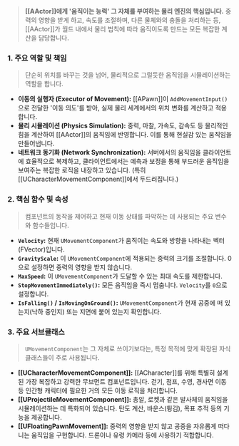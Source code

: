 ---
---

> **[[AActor]]에게 '움직이는 능력' 그 자체를 부여하는 물리 엔진의 핵심입니다.** 중력의 영향을 받게 하고, 속도를 조절하며, 다른 물체와의 충돌을 처리하는 등, [[AActor]]가 월드 내에서 물리 법칙에 따라 움직이도록 만드는 모든 복잡한 계산을 담당합니다.

### **1. 주요 역할 및 책임**
> 단순히 위치를 바꾸는 것을 넘어, 물리적으로 그럴듯한 움직임을 시뮬레이션하는 역할을 합니다.
* **이동의 실행자 (Executor of Movement):**
	[[APawn]]이 `AddMovementInput()`으로 전달한 '이동 의도'를 받아, 실제 물리 세계에서의 위치 변화를 계산하고 적용합니다.
* **물리 시뮬레이션 (Physics Simulation):**
	중력, 마찰, 가속도, 감속도 등 물리적인 힘을 계산하여 [[AActor]]의 움직임에 반영합니다. 이를 통해 현실감 있는 움직임을 만들어냅니다.
* **네트워크 동기화 (Network Synchronization):**
	서버에서의 움직임을 클라이언트에 효율적으로 복제하고, 클라이언트에서는 예측과 보정을 통해 부드러운 움직임을 보여주는 복잡한 로직을 내장하고 있습니다. (특히 [[UCharacterMovementComponent]]에서 두드러집니다.)

### **2. 핵심 함수 및 속성**
> 컴포넌트의 동작을 제어하고 현재 이동 상태를 파악하는 데 사용되는 주요 변수와 함수들입니다.
* **`Velocity`:**
	현재 `UMovementComponent`가 움직이는 속도와 방향을 나타내는 벡터(FVector)입니다.
* **`GravityScale`:**
	이 `UMovementComponent`에 적용되는 중력의 크기를 조절합니다. 0으로 설정하면 중력의 영향을 받지 않습니다.
* **`MaxSpeed`:**
	이 `UMovementComponent`가 도달할 수 있는 최대 속도를 제한합니다.
* **`StopMovementImmediately()`:**
	모든 움직임을 즉시 멈춥니다. `Velocity`를 `0`으로 설정합니다.
* **`IsFalling()` / `IsMovingOnGround()`:**
	`UMovementComponent`가 현재 공중에 떠 있는지(낙하 중인지) 또는 지면에 붙어 있는지 확인합니다.

### **3. 주요 서브클래스**
> `UMovementComponent`는 그 자체로 쓰이기보다는, 특정 목적에 맞게 확장된 자식 클래스들이 주로 사용됩니다.
* **[[UCharacterMovementComponent]]:**
	[[ACharacter]]를 위해 특별히 설계된 가장 복잡하고 강력한 무브먼트 컴포넌트입니다. 걷기, 점프, 수영, 경사면 이동 등 인간형 캐릭터에 필요한 거의 모든 이동 로직을 처리합니다.
* **[[UProjectileMovementComponent]]:**
	총알, 로켓과 같은 발사체의 움직임을 시뮬레이션하는 데 특화되어 있습니다. 탄도 계산, 바운스(튕김), 목표 추적 등의 기능을 제공합니다.
* **[[UFloatingPawnMovement]]:**
	중력의 영향을 받지 않고 공중을 자유롭게 떠다니는 움직임을 구현합니다. 드론이나 유령 카메라 등에 사용하기 적합합니다.
